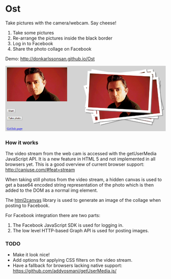 # Ost

Take pictures with the camera/webcam. Say cheese!

1. Take some pictures
2. Re-arrange the pictures inside the black border
3. Log in to Facebook
4. Share the photo collage on Facebook

Demo: http://donkarlssonsan.github.io/Ost

![Say cheese!](https://raw.githubusercontent.com/DonKarlssonSan/Ost/gh-pages/screenshots/ost_screenshot.png "Say cheese!")

### How it works

The video stream from the web cam is accessed with the getUserMedia JavaScript API. It is a new feature in HTML 5 and not implemented in all browsers yet. This is a good overview of current browser support: http://caniuse.com/#feat=stream

When taking still photos from the video stream, a hidden canvas is used to get a base64 encoded string representation of the photo which is then added to the DOM as a normal img element.

The [html2canvas](https://github.com/niklasvh/html2canvas) library is used to generate an image of the collage when posting to Facebook.

For Facebook integration there are two parts: 
1. The Facebook JavaScript SDK is used for logging in. 
2. The low level HTTP-based Graph API is used for posting images.

### TODO
 * Make it look nice!
 * Add options for applying CSS filters on the video stream.
 * Have a fallback for browsers lacking native support: https://github.com/addyosmani/getUserMedia.js/
